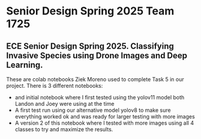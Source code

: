 # Senior Design Spring 2025 Team 1725
## ECE Senior Design Spring 2025. Classifying Invasive Species using Drone Images and Deep Learning.
These are colab notebooks Ziek Moreno used to complete Task 5 in our project. There is 3 different notebooks:
- and initial notebook where I first tested using the yolov11 model both Landon and Joey were using at the time
- A first test run using our alternative model yolov8 to make sure everything worked ok and was ready for larger testing with more images
- A version 2 of this notebook where I tested with more images using all 4 classes to try and maximize the results.
